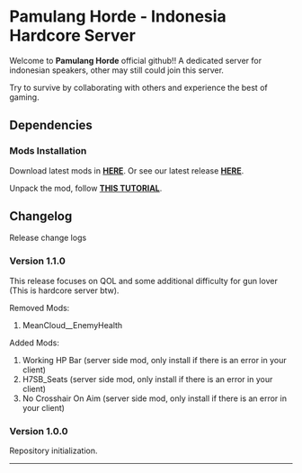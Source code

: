 # Pamulang Horde - Indonesia Hardcore Server

Welcome to **Pamulang Horde** official github!! A dedicated server for indonesian speakers, other may still could join this server.

Try to survive by collaborating with others and experience the best of gaming.

## Dependencies

### Mods Installation

Download latest mods in [**HERE**](https://github.com/insomnius/pamulang-horde/releases/download/v1.1.0/Mods.zip). Or see our latest release [**HERE**](https://github.com/insomnius/pamulang-horde/releases/latest).

Unpack the mod, follow [**THIS TUTORIAL**](https://7daystodiemods.com/how-to-install-7-days-to-die-mods/).

## Changelog

Release change logs

### Version 1.1.0

This release focuses on QOL and some additional difficulty for gun lover (This is hardcore server btw).

Removed Mods:

1. MeanCloud__EnemyHealth


Added Mods:

1. Working HP Bar (server side mod, only install if there is an error in your client)
2. H7SB_Seats (server side mod, only install if there is an error in your client)
3. No Crosshair On Aim (server side mod, only install if there is an error in your client)

### Version 1.0.0

Repository initialization.

---